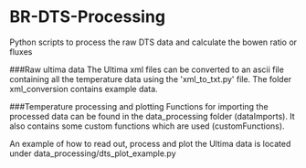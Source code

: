 # BR-DTS-Processing
Python scripts to process the raw DTS data and calculate the bowen ratio or fluxes

###Raw ultima data
The Ultima xml files can be converted to an ascii file containing all the temperature data using the 'xml_to_txt.py' file. The folder xml_conversion contains example data.

###Temperature processing and plotting
Functions for importing the processed data can be found in the data_processing folder (dataImports). It also contains some custom functions which are used (customFunctions).

An example of how to read out, process and plot the Ultima data is located under data_processing/dts_plot_example.py
